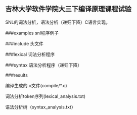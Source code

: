 吉林大学软件学院大三下编译原理课程试验
---

SNL的词法分析，语法分析（递归下降）C语言实现。

###examples
snl程序例子

###include
头文件

###lexical
词法分析程序

###syntax
语法分析程序（递归下降）

###results

编译生成的.o文件(compile/*.o)

词法分析token序列(lexical_analysis.txt)

语法分析树（syntax_analysis.txt）